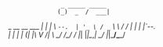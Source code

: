                   _ _____ _____ 
                  (_)  _  /  ___|
 _ __   __ ___   ___| | | \ `--. 
| '_ \ / _` \ \ / / | | | |`--. \
| | | | (_| |\ V /| \ \_/ /\__/ /
|_| |_|\__,_| \_/ |_|\___/\____/ 
                               
